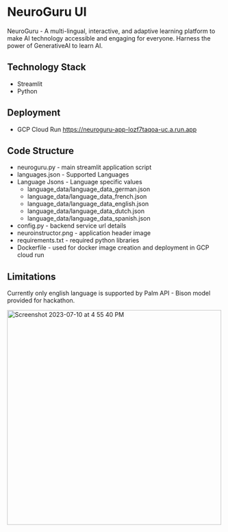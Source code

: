 # NeuroGuru UI

NeuroGuru - A multi-lingual, interactive, and adaptive learning platform to make AI technology accessible and engaging for everyone. Harness the power of GenerativeAI to learn AI. 

## Technology Stack

* Streamlit
* Python

## Deployment

* GCP Cloud Run https://neuroguru-app-lozf7taqoa-uc.a.run.app

## Code Structure

* neuroguru.py - main streamlit application script
* languages.json - Supported Languages
* Language Jsons - Language specific values
  * language_data/language_data_german.json
  * language_data/language_data_french.json
  * language_data/language_data_english.json
  * language_data/language_data_dutch.json
  * language_data/language_data_spanish.json
* config.py - backend service url details
* neuroinstructor.png - application header image
* requirements.txt - required python libraries
* Dockerfile - used for docker image creation and deployment in GCP cloud run

## Limitations

Currently only english language is supported by Palm API - Bison model provided for hackathon. 

<img width="500" alt="Screenshot 2023-07-10 at 4 55 40 PM" src="https://github.com/gkdivya/vertex_genai_hackathon/assets/17870236/aefbd2ba-acd1-4f9c-b546-b775c2a6c3f7">

